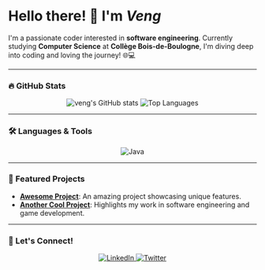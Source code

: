 # Hello there! 👋 I'm *Veng* 

I'm a passionate coder interested in **software engineering**. Currently studying **Computer Science** at **Collège Bois-de-Boulogne**, I'm diving deep into coding and loving the journey! 🌐💻 

---

### 🔥 GitHub Stats
<p align="center">
  <img src="https://github-readme-stats.vercel.app/api?username=Veng143&show_icons=true&theme=holi" alt="veng's GitHub stats" />
  <img src="https://github-readme-stats.vercel.app/api/top-langs/?username=Veng143&layout=compact&theme=holi" alt="Top Languages" />
</p>

---

### 🛠️ Languages & Tools
<p align="center">
  <img src="https://img.shields.io/badge/Java-ED8B00?style=for-the-badge&logo=java&logoColor=white" alt="Java" />
</p>

---

### 📌 Featured Projects
- [**Awesome Project**]((https://github.com/Veng143/STM-sysem)): An amazing project showcasing unique features.
- [**Another Cool Project**](https://github.com/Veng143/another-repo): Highlights my work in software engineering and game development.

---

### 🤝 Let's Connect!
<p align="center">
  <a href="https://www.linkedin.com/in/tony-khabbaz-3554b4235/">
    <img src="https://img.shields.io/badge/LinkedIn-0A66C2?style=for-the-badge&logo=linkedin&logoColor=white" alt="LinkedIn" />
  </a>
  <a href="https://twitter.com/your-twitter-handle">
    <img src="https://img.shields.io/badge/Twitter-1DA1F2?style=for-the-badge&logo=twitter&logoColor=white" alt="Twitter" />
  </a>
</p>
